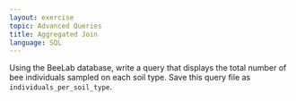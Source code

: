 ```yaml
---
layout: exercise
topic: Advanced Queries
title: Aggregated Join
language: SQL
---
```


Using the BeeLab database, write a query that displays the 
total number of bee individuals sampled on
each soil type. Save this query file as `individuals_per_soil_type`.
